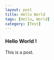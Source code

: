 ```yaml
---
layout: post
title: Hello World
tags: [Hello, World]
category: [Test]
---
```


### Hello World !

This is a post.

